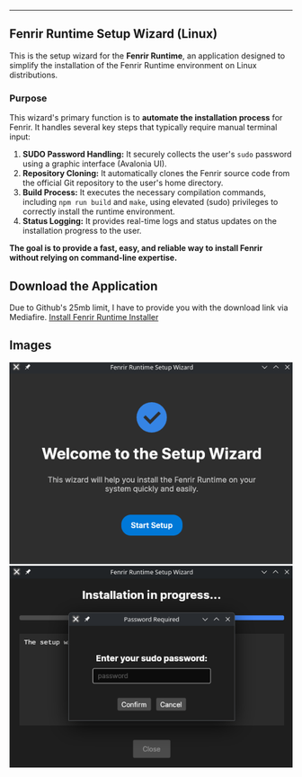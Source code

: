 ---

## Fenrir Runtime Setup Wizard (Linux)

This is the setup wizard for the **Fenrir Runtime**, an application designed to simplify the installation of the Fenrir Runtime environment on Linux distributions.

### Purpose

This wizard's primary function is to **automate the installation process** for Fenrir. It handles several key steps that typically require manual terminal input:

1.  **SUDO Password Handling:** It securely collects the user's `sudo` password using a graphic interface (Avalonia UI).
2.  **Repository Cloning:** It automatically clones the Fenrir source code from the official Git repository to the user's home directory.
3.  **Build Process:** It executes the necessary compilation commands, including `npm run build` and `make`, using elevated (sudo) privileges to correctly install the runtime environment.
4.  **Status Logging:** It provides real-time logs and status updates on the installation progress to the user.

**The goal is to provide a fast, easy, and reliable way to install Fenrir without relying on command-line expertise.**

## Download the Application
Due to Github's 25mb limit, I have to provide you with the download link via Mediafire.
[Install Fenrir Runtime Installer](https://www.mediafire.com/file/elsyvsm3unhrfnj/Fenrir.zip/file)

## Images
<img src="images/screenshot1.png">
<img src="images/screenshot2.png">
